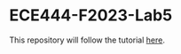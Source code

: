 # ECE444-F2023-Lab5
This repository will follow the tutorial [here](https://github.com/mjhea0/flaskr-tdd).
